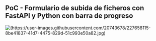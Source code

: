 ## PoC - Formulario de subida de ficheros con FastAPI y Python con barra de progreso
![(https://user-images.githubusercontent.com/20743678/227658115-8be41837-41d7-4475-829d-51c993e50a82.jpg)](https://youtu.be/WAYQ6qs0Cm0)

